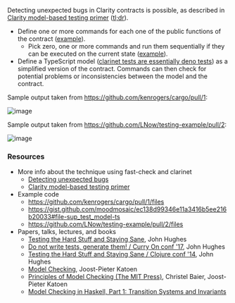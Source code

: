 Detecting unexpected bugs in Clarity contracts is possible, as described in [Clarity model-based testing primer](https://blog.nikosbaxevanis.com/2022/03/15/clarity-clarity-model-based-testing-primer) ([tl;dr](https://blog.nikosbaxevanis.com/2022/03/15/clarity-clarity-model-based-testing-primer/#summary)).

* Define one or more commands for each one of the public functions of the contract ([example](https://github.com/LNow/testing-example/blob/5f7eedf3edd9ee174650b59b4c181ddfdf713e41/tests/ci/example.commands.ts)).
  * Pick zero, one or more commands and run them sequentially if they can be executed on the current state ([example](https://github.com/LNow/testing-example/blob/5f7eedf3edd9ee174650b59b4c181ddfdf713e41/tests/example.test-ci.ts)).
* Define a TypeScript model ([clarinet tests are essentially deno tests](https://blog.nikosbaxevanis.com/2022/03/05/clarity-property-based-testing-primer/#internals)) as a simplified version of the contract. Commands can then check for potential problems or inconsistencies between the model and the contract.

Sample output taken from https://github.com/kenrogers/cargo/pull/1:

![image](https://user-images.githubusercontent.com/287532/164042854-66b780a4-fdcf-4147-861e-0ece51a4c1f1.png)

Sample output taken from https://github.com/LNow/testing-example/pull/2:

![image](https://user-images.githubusercontent.com/287532/165757840-bd2ea188-1d32-443a-a178-95afe45d61f9.png)

### Resources

* More info about the technique using fast-check and clarinet
  * [Detecting unexpected bugs](https://github.com/kenrogers/cargo/pull/1)
  * [Clarity model-based testing primer](https://blog.nikosbaxevanis.com/2022/03/15/clarity-clarity-model-based-testing-primer)
* Example code
  * https://github.com/kenrogers/cargo/pull/1/files
  * https://gist.github.com/moodmosaic/ec138d99346e11a3416b5ee216b20033#file-sup_test_model-ts
  * https://github.com/LNow/testing-example/pull/2/files
* Papers, talks, lectures, and books
  * [Testing the Hard Stuff and Staying Sane](https://www.cs.tufts.edu/~nr/cs257/archive/john-hughes/quviq-testing.pdf), John Hughes
  * [Do not write tests, generate them! / Curry On conf '17](https://www.youtube.com/watch?v=hXnS_Xjwk2Y), John Hughes
  * [Testing the Hard Stuff and Staying Sane / Clojure conf '14](https://www.youtube.com/watch?v=zi0rHwfiX1Q), John Hughes
  * [Model Checking](https://www.youtube.com/playlist?list=PLwabKnOFhE38C0o6z_bhlF_uOUlblDTjh), Joost-Pieter Katoen
  * [Principles of Model Checking (The MIT Press)](https://www.amazon.com/Principles-Model-Checking-MIT-Press/dp/026202649X), Christel Baier, Joost-Pieter Katoen
  * [Model Checking in Haskell, Part 1: Transition Systems and Invariants](https://benjaminselfridge.github.io/posts/2022-05-10-model-checking-1.html)

